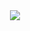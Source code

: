 <div id="header" align="center">
  <img src=https://www.behance.net/gallery/169558389/PIXEL-ART-PORTFOLIO/modules/959544489>
</div>
